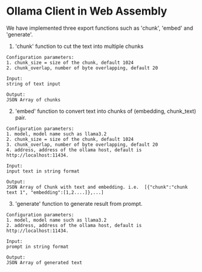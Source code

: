 # Ollama Client in Web Assembly

We have implemented three export functions such as 'chunk', 'embed' and 'generate'.

1. 'chunk' function to cut the text into multiple chunks
```
Configuration parameters:
1. chunk_size = size of the chunk, default 1024
2. chunk_overlap, number of byte overlapping, default 20

Input:
string of text input

Output:
JSON Array of chunks
```

2. 'embed' function to convert text into chunks of (embedding, chunk_text) pair.
```
Configuration parameters:
1. model, model name such as llama3.2
2. chunk_size = size of the chunk, default 1024
3. chunk_overlap, number of byte overlapping, default 20
4. address, address of the ollama host, default is http://localhost:11434.

Input:
input text in string format

Output:
JSON Array of Chunk with text and embedding. i.e.  [{"chunk":"chunk text 1", "embedding":[1,2....]},...]
```


3. 'generate' function to generate result from prompt.

```
Configuration parameters:
1. model, model name such as llama3.2
2. address, address of the ollama host, default is http://localhost:11434.

Input:
prompt in string format

Output:
JSON Array of generated text

